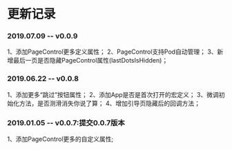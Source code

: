 # 更新记录
###  2019.07.09 -- v0.0.9 
1、添加PageControl更多定义属性；
2、PageControl支持Pod自动管理；
3、新增最后一页是否隐藏PageControl属性(lastDotsIsHidden)；

### 2019.06.22 -- v0.0.8 
1、添加更多“跳过”按钮属性；
2、添加App是否是首次打开的宏定义；
3、微调初始化方法，是否测滑消失你说了算；
4、增加引导页隐藏后的回调方法； 

### 2019.01.05 -- v0.0.7:提交0.0.7版本 
1、添加PageControl更多的自定义属性;
